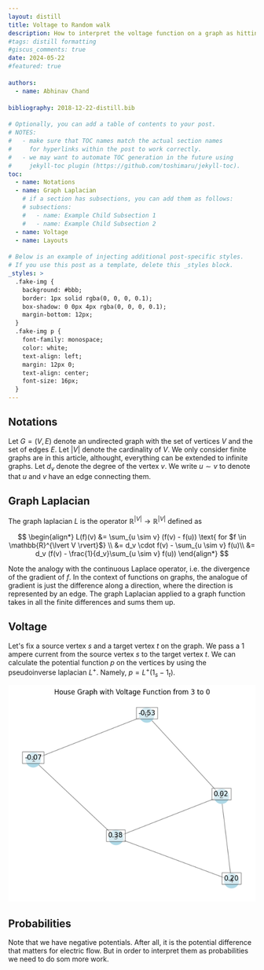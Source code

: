 ```yaml
---
layout: distill
title: Voltage to Random walk
description: How to interpret the voltage function on a graph as hitting probabilities of random walk 
#tags: distill formatting
#giscus_comments: true
date: 2024-05-22
#featured: true

authors:
  - name: Abhinav Chand

bibliography: 2018-12-22-distill.bib

# Optionally, you can add a table of contents to your post.
# NOTES:
#   - make sure that TOC names match the actual section names
#     for hyperlinks within the post to work correctly.
#   - we may want to automate TOC generation in the future using
#     jekyll-toc plugin (https://github.com/toshimaru/jekyll-toc).
toc:
  - name: Notations
  - name: Graph Laplacian
    # if a section has subsections, you can add them as follows:
    # subsections:
    #   - name: Example Child Subsection 1
    #   - name: Example Child Subsection 2
  - name: Voltage
  - name: Layouts

# Below is an example of injecting additional post-specific styles.
# If you use this post as a template, delete this _styles block.
_styles: >
  .fake-img {
    background: #bbb;
    border: 1px solid rgba(0, 0, 0, 0.1);
    box-shadow: 0 0px 4px rgba(0, 0, 0, 0.1);
    margin-bottom: 12px;
  }
  .fake-img p {
    font-family: monospace;
    color: white;
    text-align: left;
    margin: 12px 0;
    text-align: center;
    font-size: 16px;
  }
---
```


## Notations

Let $G= (V,E)$ denote an undirected graph with the set of vertices $V$ and the set of edges $E$. Let $\lvert V \rvert$ denote the cardinality of $V$. We only consider finite graphs are in this article, althought, everything can be extended to infinite graphs. Let $d_v$ denote the degree of the vertex $v$. We write $u \sim v$ to denote that $u$ and $v$ have an edge connecting them.

## Graph Laplacian

The graph laplacian $L$ is the operator $\mathbb{R}^{\lvert V \rvert} \to \mathbb{R}^{\lvert V \rvert}$ defined as 

$$
\begin{align*}
L(f)(v) &= \sum_{u \sim v} (f(v) - f(u)) \text{ for $f \in \mathbb{R}^{\lvert V \rvert}$} \\ 
&= d_v \cdot f(v) - \sum_{u \sim v} f(u)\\
&= d_v (f(v) - \frac{1}{d_v}\sum_{u \sim v} f(u))
\end{align*}
$$

Note the analogy with the continuous Laplace operator, i.e. the divergence of the gradient of $f$. In the context of functions on graphs, the analogue of gradient is just the difference along a direction, where the direction is represented by an edge. The graph Laplacian applied to a graph function takes in all the finite differences and sums them up.  

## Voltage

Let's fix a source vertex $s$ and a target vertex $t$ on the graph. We pass a 1 ampere current from the source vertex $s$ to the target vertex $t$. We can calculate the potential function $p$ on the vertices by using the pseudoinverse laplacian $L^{+}$. Namely, $p= L^{+}(1_s - 1_t)$. 

![Voltage for house graph](/assets/img/house_graph_voltage.png)

## Probabilities

Note that we have negative potentials. After all, it is the potential difference that matters for electric flow. But in order to interpret them as probabilities we need to do som more work. 
